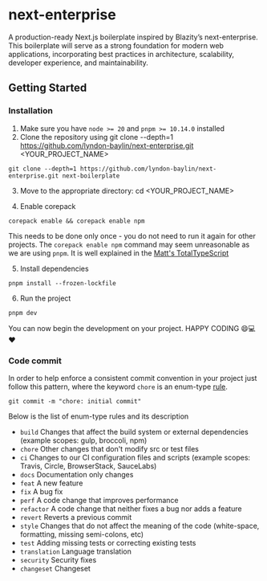 # next-enterprise

A production-ready Next.js boilerplate inspired by Blazity’s next-enterprise. This boilerplate will serve as a strong foundation for modern web applications, incorporating best practices in architecture, scalability, developer experience, and maintainability.

## Getting Started

### Installation

1. Make sure you have `node >= 20` and `pnpm >= 10.14.0` installed
2. Clone the repository using git clone --depth=1 <https://github.com/lyndon-baylin/next-enterprise.git> <YOUR_PROJECT_NAME>

```shell
git clone --depth=1 https://github.com/lyndon-baylin/next-enterprise.git next-boilerplate
```

3. Move to the appropriate directory: cd <YOUR_PROJECT_NAME>

4. Enable corepack

```shell
corepack enable && corepack enable npm
```

This needs to be done only once - you do not need to run it again for other projects. The `corepack enable npm` command may seem unreasonable as we are using `pnpm`. It is well explained in the [Matt's TotalTypeScript](https://www.totaltypescript.com/how-to-use-corepack#why-do-we-need-corepack-enable-npm)

5. Install dependencies

```shell
pnpm install --frozen-lockfile
```

6. Run the project

```shell
pnpm dev
```

You can now begin the development on your project. HAPPY CODING 😄💻♥️

### Code commit

In order to help enforce a consistent commit convention in your project just follow this pattern, where the keyword `chore` is an enum-type [rule](https://commitlint.js.org/reference/rules.html).

```shell
git commit -m "chore: initial commit"
```

Below is the list of enum-type rules and its description

- `build` Changes that affect the build system or external dependencies (example scopes: gulp, broccoli, npm)
- `chore` Other changes that don't modify src or test files
- `ci` Changes to our CI configuration files and scripts (example scopes: Travis, Circle, BrowserStack, SauceLabs)
- `docs` Documentation only changes
- `feat` A new feature
- `fix` A bug fix
- `perf` A code change that improves performance
- `refactor` A code change that neither fixes a bug nor adds a feature
- `revert` Reverts a previous commit
- `style` Changes that do not affect the meaning of the code (white-space, formatting, missing semi-colons, etc)
- `test` Adding missing tests or correcting existing tests
- `translation` Language translation
- `security` Security fixes
- `changeset` Changeset
